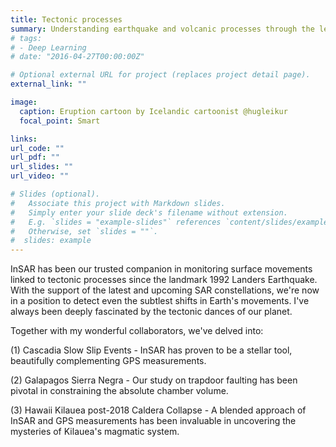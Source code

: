 ```yaml
---
title: Tectonic processes
summary: Understanding earthquake and volcanic processes through the lens of SAR
# tags:
# - Deep Learning
# date: "2016-04-27T00:00:00Z"

# Optional external URL for project (replaces project detail page).
external_link: ""

image:
  caption: Eruption cartoon by Icelandic cartoonist @hugleikur
  focal_point: Smart

links:
url_code: ""
url_pdf: ""
url_slides: ""
url_video: ""

# Slides (optional).
#   Associate this project with Markdown slides.
#   Simply enter your slide deck's filename without extension.
#   E.g. `slides = "example-slides"` references `content/slides/example-slides.md`.
#   Otherwise, set `slides = ""`.
#  slides: example
---
```


InSAR has been our trusted companion in monitoring surface movements linked to tectonic processes since the landmark 1992 Landers Earthquake. With the support of the latest and upcoming SAR constellations, we're now in a position to detect even the subtlest shifts in Earth's movements. I've always been deeply fascinated by the tectonic dances of our planet.

Together with my wonderful collaborators, we've delved into:

(1) Cascadia Slow Slip Events - InSAR has proven to be a stellar tool, beautifully complementing GPS measurements.

(2) Galapagos Sierra Negra - Our study on trapdoor faulting has been pivotal in constraining the absolute chamber volume.

(3) Hawaii Kilauea post-2018 Caldera Collapse - A blended approach of InSAR and GPS measurements has been invaluable in uncovering the mysteries of Kilauea's magmatic system.